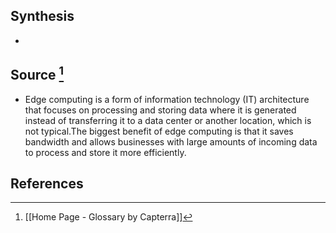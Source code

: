 ## Synthesis
- 
## Source [^1]
- Edge computing is a form of information technology (IT) architecture that focuses on processing and storing data where it is generated instead of transferring it to a data center or another location, which is not typical.The biggest benefit of edge computing is that it saves bandwidth and allows businesses with large amounts of incoming data to process and store it more efficiently.
## References

[^1]: [[Home Page - Glossary by Capterra]]